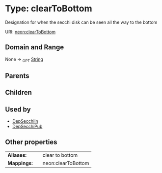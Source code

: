 
# Type: clearToBottom


Designation for when the secchi disk can be seen all the way to the bottom

URI: [neon:clearToBottom](https://data.neonscience.org/clearToBottom)


## Domain and Range

None ->  <sub>OPT</sub> [String](types/String.md)

## Parents


## Children


## Used by

 * [DepSecchiIn](DepSecchiIn.md)
 * [DepSecchiPub](DepSecchiPub.md)

## Other properties

|  |  |  |
| --- | --- | --- |
| **Aliases:** | | clear to bottom |
| **Mappings:** | | neon:clearToBottom |

